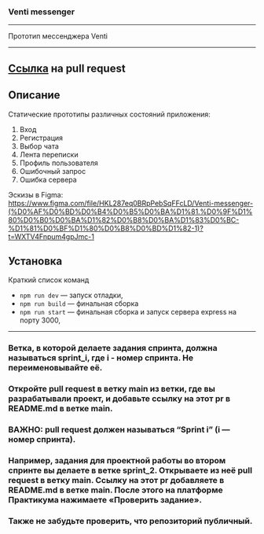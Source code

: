 ### Venti messenger
---
Прототип мессенджера Venti

---
[Ссылка](https://github.com/nicolant/middle.messenger.praktikum.yandex/pull/1) на pull request
---



## Описание

Статические прототипы различных состояний приложения:
1. Вход
2. Регистрация
3. Выбор чата
4. Лента переписки
5. Профиль пользователя
6. Ошибочный запрос
7. Ошибка сервера

Эскизы в Figma: 
https://www.figma.com/file/HKL287eq0BRpPebSqFFcLD/Venti-messenger-(%D0%AF%D0%BD%D0%B4%D0%B5%D0%BA%D1%81.%D0%9F%D1%80%D0%B0%D0%BA%D1%82%D0%B8%D0%BA%D1%83%D0%BC-%D1%81%D0%BF%D1%80%D0%B8%D0%BD%D1%82-1)?t=WXTV4Fnpum4gpJmc-1


## Установка

Краткий список команд

- `npm run dev` — запуск отладки,
- `npm run build` — финальная сборка
- `npm run start` — финальная сборка и запуск сервера express на порту 3000,

---

### Ветка, в которой делаете задания спринта, должна называться sprint_i, где i - номер спринта. Не переименовывайте её.

### Откройте pull request в ветку main из ветки, где вы разрабатывали проект, и добавьте ссылку на этот pr в README.md в ветке main. 
### ВАЖНО: pull request должен называться “Sprint i” (i — номер спринта).

### Например, задания для проектной работы во втором спринте вы делаете в ветке sprint_2. Открываете из неё pull request в ветку main. Ссылку на этот pr добавляете в README.md в ветке main. После этого на платформе Практикума нажимаете «Проверить задание».

### Также не забудьте проверить, что репозиторий публичный.



